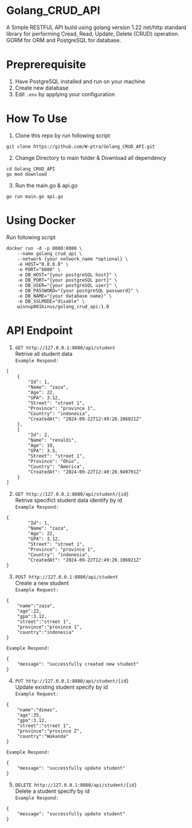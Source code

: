 # Golang_CRUD_API
A Simple RESTFUL API build using golang  version 1.22 net/http standard library for performing Cread, Read, Update, Delete (CRUD) operation. GORM for ORM and PostgreSQL for database.  
# Preprerequisite
1. Have PostgreSQL installed and run on your machine
2. Create new database 
3. Edit ``.env`` by applying your configuration  
# How To Use
1. Clone this repo by run following script
```
git clone https://github.com/W-ptra/Golang_CRUD_API.git
```
2. Change Directory to main folder & Download all dependency
```
cd Golang_CRUD_API
go mod download
```
3. Run the main.go & api.go
```
go run main.go api.go
```
# Using Docker
Run following script  
```
docker run -d -p 8080:8080 \
	--name golang_crud_api \
	--network {your_network_name *optional} \
	-e HOST="0.0.0.0" \
	-e PORT="8080" \
	-e DB_HOST="{your postgreSQL host}" \
	-e DB_PORT="{your postgreSQL port}" \
	-e DB_USER="{your postgreSQL user}" \
	-e DB_PASSWORD="{your postgreSQL password}" \
	-e DB_NAME="{your database name}" \
	-e DB_SSLMODE="disable" \
	wisnup001binus/golang_crud_api:1.0
```
# API Endpoint
1. ``GET http://127.0.0.1:8080/api/student``  
Retrive all student data  
``Example Respond:``  
```
[
    {
        "Id": 1,
        "Name": "zaza",
        "Age": 22,
        "GPA": 3.12,
        "Street": "street 1",
        "Province": "province 1",
        "Country": "indonesia",
        "CreatedAt": "2024-09-22T12:49:20.106021Z"
    },
    {
        "Id": 2,
        "Name": "renaldi",
        "Age": 19,
        "GPA": 3.5,
        "Street": "street 1",
        "Province": "Ohio",
        "Country": "America",
        "CreatedAt": "2024-09-22T12:49:20.949791Z"
    }
]
```  
2. ``GET http://127.0.0.1:8080/api/student/{id}``  
Retrive specifict student data identify by id  
``Example Respond:``  
```
{
        "Id": 1,
        "Name": "zaza",
        "Age": 22,
        "GPA": 3.12,
        "Street": "street 1",
        "Province": "province 1",
        "Country": "indonesia",
        "CreatedAt": "2024-09-22T12:49:20.106021Z"
}
```  
3. ``POST http://127.0.0.1:8080/api/student``  
Create a new student  
``Example Request:``  
```
{
    "name":"zaza",
    "age":22,
    "gpa":3.12,
    "street":"street 1",
    "province":"province 1",
    "country":"indonesia"
}
```  
``Example Respond:``  
```
{
    "message": "successfully created new student"
}
```  
4. ``PUT http://127.0.0.1:8080/api/student/{id}``  
Update existing student specify by id  
``Example Request:``  
```
{
    "name":"dimas",
    "age":35,
    "gpa":3.12,
    "street":"street 1",
    "province":"province Z",
    "country":"Wakanda"
}
```  
``Example Respond:``  
```
{
    "message": "successfully update student"
}
```  
5. ``DELETE http://127.0.0.1:8080/api/student/{id}``  
Delete a student specify by id  
``Example Respond:``  
```
{
    "message": "successfully update student"
}
``` 